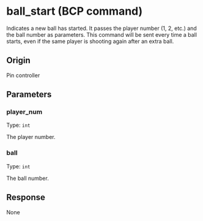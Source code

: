 # ball_start (BCP command)

Indicates a new ball has started. It passes the player number (1, 2, etc.) and the ball number as parameters. This command will be sent every time a ball starts, even if the same player is shooting again after an extra ball.

## Origin
Pin controller

## Parameters
### player_num
Type: `int`

The player number.

### ball
Type: `int`

The ball number.

## Response
None
